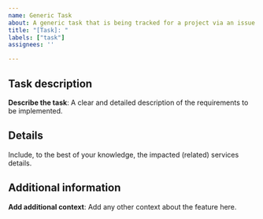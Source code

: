 ```yaml
---
name: Generic Task
about: A generic task that is being tracked for a project via an issue
title: "[Task]: "
labels: ["task"]
assignees: ''

---
```


## Task description
**Describe the task**: A clear and detailed description of the requirements to be implemented.

## Details
Include, to the best of your knowledge, the impacted (related) services details.

## Additional information
**Add additional context**: Add any other context about the feature here.
